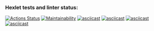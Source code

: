 ### Hexlet tests and linter status:
[![Actions Status](https://github.com/Exsi7/python-project-49/workflows/hexlet-check/badge.svg)](https://github.com/Exsi7/python-project-49/actions)
[![Maintainability](https://api.codeclimate.com/v1/badges/84eb0df27108d2d741e1/maintainability)](https://codeclimate.com/github/Exsi7/python-project-49/maintainability)
[![asciicast](https://asciinema.org/a/TL0v33sZ4G3ID8Zcly6grRBTU.svg)](https://asciinema.org/a/TL0v33sZ4G3ID8Zcly6grRBTU)
[![asciicast](https://asciinema.org/a/Psipz9WAKaIQ1msKs4MfoAXNS.svg)](https://asciinema.org/a/Psipz9WAKaIQ1msKs4MfoAXNS)
[![asciicast](https://asciinema.org/a/vI4Q4joJtOOEIhuc2p8Qi4jEm.svg)](https://asciinema.org/a/vI4Q4joJtOOEIhuc2p8Qi4jEm)
[![asciicast](https://asciinema.org/a/9vVbqaddE3XD59Ivtn6BQPl4O.svg)](https://asciinema.org/a/9vVbqaddE3XD59Ivtn6BQPl4O)